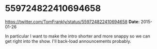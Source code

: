 # 559724822410694658
https://twitter.com/TomFrankly/status/559724822410694658
**Date:** 2015-01-26

In particular I want to make the intro shorter and more snappy so we can get right into the show. I'll back-load announcements probably.
